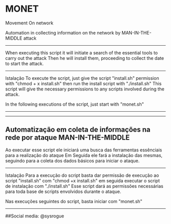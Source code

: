 # MONET
 Movement On network
 
Automation in collecting information on the network by MAN-IN-THE-MIDDLE attack

-------------------------------------------------- -------------------------------------------------- ---------
 
   When executing this script it will initiate a search of the essential tools
to carry out the attack
   Then he will install them, proceeding to collect the date
to start the attack.


-------------------------------------------------- -------------------------------------------------- ---------

Istalação
   To execute the script, just give the script "install.sh" permission with "chmod + x install.sh"
then run the install script with "./install.sh"
   This script will give the necessary permissions to any scripts involved during the attack.
 
In the following executions of the script, just start with "monet.sh"
 
-------------------------------------------------------------------------------------------------------------
-------------------------------------------------------------------------------------------------------------

Automatização em coleta de informações na rede por ataque MAN-IN-THE-MIDDLE
-------------------------------------------------------------------------------------------------------------
 
 Ao executar esse script ele iniciará uma busca das ferramentas essênciais
para a realização do ataque
 Em Seguida ele fará a instalação das mesmas, seguindo para a coleta dos dados
básicos para iniciar o ataque.


-------------------------------------------------------------------------------------------------------------

Istalação
 Para a execução do script basta dar permissão de execução ao script "install.sh" com "chmod +x install.sh"
em seguida executar o script de instalação com "./install.sh"
 Esse script dará as permissões necessárias para toda base de scripts envolvidos durante o ataque.
 
Nas execuções seguintes do script, basta iniciar com "monet.sh"

-------------------------------------------------------------------------------------------------------------

##Social media: @sysrogue
